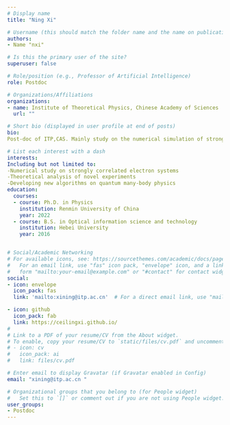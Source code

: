 ```yaml
---
# Display name
title: "Ning Xi"

# Username (this should match the folder name and the name on publications)
authors:
- Name "nxi"

# Is this the primary user of the site?
superuser: false

# Role/position (e.g., Professor of Artificial Intelligence)
role: Postdoc

# Organizations/Affiliations
organizations:
- name: Institute of Theoretical Physics, Chinese Academy of Sciences
  url: ""

# Short bio (displayed in user profile at end of posts)
bio: 
Post-doc of ITP,CAS. Mainly study on the numerical simulation of strongly correlated electron systems and new algorithms on quantum many-body physics, especially the tensor-network algorithms on frustrated spin systems and quasi-1D systems.

# List each interest with a dash
interests: 
Including but not limited to:
-Numerical study on strongly correlated electron systems
-Theoretical analysis of novel experiments
-Developing new algorithms on quantum many-body physics
education:
  courses:
  - course: Ph.D. in Physics
    institution: Renmin University of China
    year: 2022
  - course: B.S. in Optical information science and technology
    institution: Hebei University
    year: 2016


# Social/Academic Networking
# For available icons, see: https://sourcethemes.com/academic/docs/page-builder/#icons
#   For an email link, use "fas" icon pack, "envelope" icon, and a link in the
#   form "mailto:your-email@example.com" or "#contact" for contact widget.
social:
- icon: envelope
  icon_pack: fas
  link: 'mailto:xining@itp.ac.cn'  # For a direct email link, use "mailto:xining@itp.ac.cn".

- icon: github 
  icon_pack: fab 
  link: https://ceilingxi.github.io/
#
# Link to a PDF of your resume/CV from the About widget.
# To enable, copy your resume/CV to `static/files/cv.pdf` and uncomment the lines below.
# - icon: cv
#   icon_pack: ai
#   link: files/cv.pdf

# Enter email to display Gravatar (if Gravatar enabled in Config)
email: "xining@itp.ac.cn "

# Organizational groups that you belong to (for People widget)
#   Set this to `[]` or comment out if you are not using People widget.
user_groups:
- Postdoc
---
```

